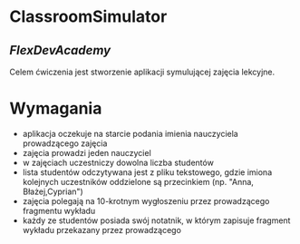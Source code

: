 # ClassroomSimulator
## _FlexDevAcademy_

Celem ćwiczenia jest stworzenie aplikacji symulującej zajęcia lekcyjne.

# Wymagania
- aplikacja oczekuje na starcie podania imienia nauczyciela prowadzącego zajęcia
- zajęcia prowadzi jeden nauczyciel
- w zajęciach uczestniczy dowolna liczba studentów
- lista studentów odczytywana jest z pliku tekstowego, gdzie imiona kolejnych uczestników oddzielone są przecinkiem (np. "Anna, Błażej,Cyprian")
- zajęcia polegają na 10-krotnym wygłoszeniu przez prowadzącego fragmentu wykładu
- każdy ze studentów posiada swój notatnik, w którym zapisuje fragment wykładu przekazany przez prowadzącego
